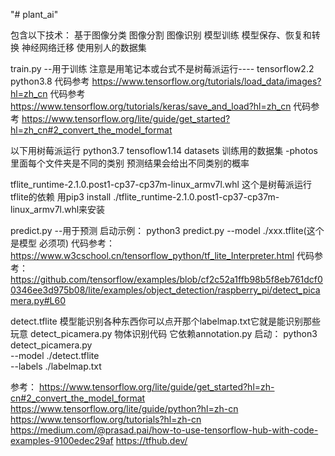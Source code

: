 "# plant_ai" 

包含以下技术：
基于图像分类
图像分割
图像识别
模型训练
模型保存、恢复和转换
神经网络迁移
使用别人的数据集

train.py --用于训练 注意是用笔记本或台式不是树莓派运行---- tensorflow2.2 python3.8 
代码参考 https://www.tensorflow.org/tutorials/load_data/images?hl=zh_cn
代码参考 https://www.tensorflow.org/tutorials/keras/save_and_load?hl=zh_cn
代码参考 https://www.tensorflow.org/lite/guide/get_started?hl=zh_cn#2_convert_the_model_format


以下用树莓派运行 python3.7 tensoflow1.14
datasets  训练用的数据集
  -photos 里面每个文件夹是不同的类别 预测结果会给出不同类别的概率

tflite_runtime-2.1.0.post1-cp37-cp37m-linux_armv7l.whl 这个是树莓派运行tflite的依赖 用pip3 install ./tflite_runtime-2.1.0.post1-cp37-cp37m-linux_armv7l.whl来安装

predict.py --用于预测
启动示例： python3 predict.py --model ./xxx.tflite(这个是模型 必须项)
代码参考：https://www.w3cschool.cn/tensorflow_python/tf_lite_Interpreter.html
代码参考：https://github.com/tensorflow/examples/blob/cf2c52a1ffb98b5f8eb761dcf00346ee3d975b08/lite/examples/object_detection/raspberry_pi/detect_picamera.py#L60

detect.tflite 模型能识别各种东西你可以点开那个labelmap.txt它就是能识别那些玩意
detect_picamera.py 物体识别代码 它依赖annotation.py
启动：
   python3 detect_picamera.py \
  --model ./detect.tflite \
  --labels ./labelmap.txt
  
参考：
https://www.tensorflow.org/lite/guide/get_started?hl=zh-cn#2_convert_the_model_format
https://www.tensorflow.org/lite/guide/python?hl=zh-cn
https://www.tensorflow.org/tutorials?hl=zh-cn
https://medium.com/@prasad.pai/how-to-use-tensorflow-hub-with-code-examples-9100edec29af
https://tfhub.dev/